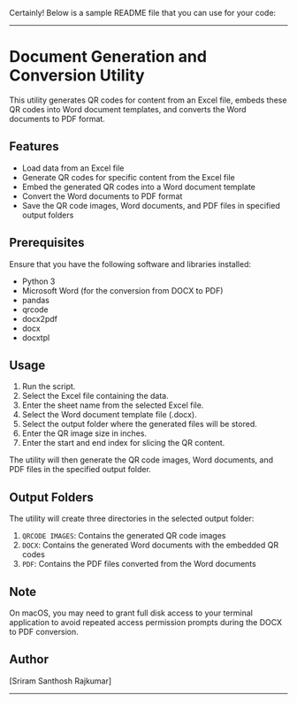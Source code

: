 Certainly! Below is a sample README file that you can use for your code:

---

# Document Generation and Conversion Utility

This utility generates QR codes for content from an Excel file, embeds these QR codes into Word document templates, and converts the Word documents to PDF format.

## Features

- Load data from an Excel file
- Generate QR codes for specific content from the Excel file
- Embed the generated QR codes into a Word document template
- Convert the Word documents to PDF format
- Save the QR code images, Word documents, and PDF files in specified output folders

## Prerequisites

Ensure that you have the following software and libraries installed:

- Python 3
- Microsoft Word (for the conversion from DOCX to PDF)
- pandas
- qrcode
- docx2pdf
- docx
- docxtpl

## Usage

1. Run the script.
2. Select the Excel file containing the data.
3. Enter the sheet name from the selected Excel file.
4. Select the Word document template file (.docx).
5. Select the output folder where the generated files will be stored.
6. Enter the QR image size in inches.
7. Enter the start and end index for slicing the QR content.

The utility will then generate the QR code images, Word documents, and PDF files in the specified output folder.

## Output Folders

The utility will create three directories in the selected output folder:

1. `QRCODE IMAGES`: Contains the generated QR code images
2. `DOCX`: Contains the generated Word documents with the embedded QR codes
3. `PDF`: Contains the PDF files converted from the Word documents

## Note

On macOS, you may need to grant full disk access to your terminal application to avoid repeated access permission prompts during the DOCX to PDF conversion.

## Author

[Sriram Santhosh Rajkumar]

---
